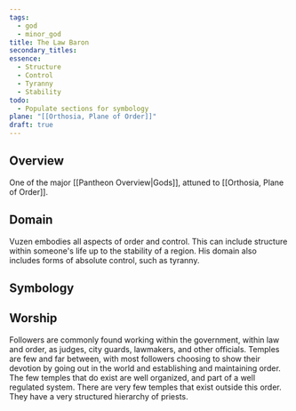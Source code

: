 ```yaml
---
tags:
  - god
  - minor_god
title: The Law Baron
secondary_titles: 
essence:
  - Structure
  - Control
  - Tyranny
  - Stability
todo:
  - Populate sections for symbology
plane: "[[Orthosia, Plane of Order]]"
draft: true
---
```

## Overview
One of the major [[Pantheon Overview|Gods]], attuned to [[Orthosia, Plane of Order]].
## Domain
Vuzen embodies all aspects of order and control. This can include structure within someone's life up to the stability of a region. His domain also includes forms of absolute control, such as tyranny.
## Symbology

## Worship
Followers are commonly found working within the government, within law and order, as judges, city guards, lawmakers, and other officials. Temples are few and far between, with most followers choosing to show their devotion by going out in the world and establishing and maintaining order. The few temples that do exist are well organized, and part of a well regulated system. There are very few temples that exist outside this order. They have a very structured hierarchy of priests.